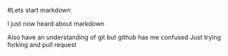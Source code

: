#Lets start markdown

I just now heard about markdown

Also have an understanding of git but github has me confused
Just trying forking and pull request
